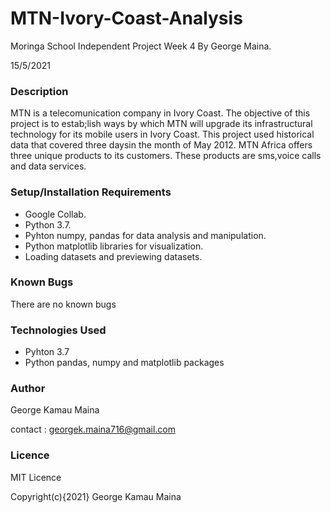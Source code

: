 # MTN-Ivory-Coast-Analysis
Moringa School Independent Project Week 4 By George Maina.

15/5/2021
### Description
MTN is a telecomunication company in Ivory Coast. The objective of this project is to estab;lish ways by which MTN will upgrade its infrastructural technology for its mobile users in Ivory Coast.
This project used historical data that covered three daysin the month of May 2012. MTN Africa offers three unique products to its customers. These products are sms,voice calls and data services.
### Setup/Installation Requirements
- Google Collab.
- Python 3.7.
- Pyhton numpy, pandas for data analysis and manipulation. 
- Python matplotlib libraries for visualization.
- Loading datasets and previewing datasets.
### Known Bugs
There are no known bugs
### Technologies Used
- Pyhton 3.7
- Python pandas, numpy and matplotlib packages
### Author
George Kamau Maina

contact : georgek.maina716@gmail.com
### Licence 
MIT Licence 

Copyright(c){2021} George Kamau Maina
